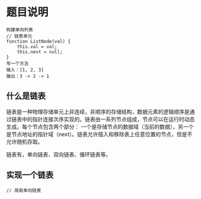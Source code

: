 # 题目说明
```
构建单向列表  
// 链表单元  
function ListNode(val) {
    this.val = val;
    this.next = null;
}
写一个方法
输入：[1, 2, 3]
输出：3 -> 2 -> 1
```
## 什么是链表
链表是一种物理存储单元上非连续，非顺序的存储结构，数据元素的逻辑顺序是通过链表中的指针连接次序实现的。链表由一系列节点组成，节点可以在运行时动态生成。每个节点包含两个部分： 一个是存储节点的数据域（当前的数据），另一个是节点地址的指针域（next）。链表允许插入和移除表上任意位置的节点，但是不允许随机存取。  

链表有，单向链表、双向链表、循环链表等。

## 实现一个链表

```
// 简易单向链表

```